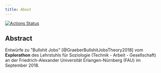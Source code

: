 ```yaml
---
title: About
---
```


<!-- badges: start -->
[![Actions Status](https://github.com/soztag/bsjobs/workflows/Render%20and%20Deploy%20RMarkdown%20Website/badge.svg)](https://github.com/soztag/bsjobs/actions)
<!-- badges: end -->

## Abstract

Entwürfe zu "Bullshit Jobs" [@GraeberBullshitJobsTheory2018] vom **Explorathon** des Lehrstuhls für Soziologie (Technik - Arbeit - Gesellschaft) an der Friedrich-Alexander Universität Erlangen-Nürnberg (FAU) im September 2018.
